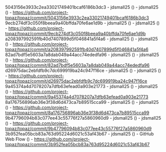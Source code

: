5043156e3933c2ea33021749401bcaf6186b3dc3 - jdsmall25 () - jdsmall25 () - https://github.com/project-topaz/topaz/commit/5043156e3933c2ea33021749401bcaf6186b3dc3
9ecb274df3c050f8beea9a40bffda70fe6ae1d9b - jdsmall25 () - jdsmall25 () - https://github.com/project-topaz/topaz/commit/9ecb274df3c050f8beea9a40bffda70fe6ae1d9b
a208397992591fb40d7407899d5f046841a5f4a6 - jdsmall25 () - jdsmall25 () - https://github.com/project-topaz/topaz/commit/a208397992591fb40d7407899d5f046841a5f4a6
82ad7bdf5e5603a7a8dab049a44acc74ededfa96 - jdsmall25 () - jdsmall25 () - https://github.com/project-topaz/topaz/commit/82ad7bdf5e5603a7a8dab049a44acc74ededfa96
d26975dac2ebfdfb9c7dc699919ba24c947f16ce - jdsmall25 () - jdsmall25 () - https://github.com/project-topaz/topaz/commit/d26975dac2ebfdfb9c7dc699919ba24c947f16ce
9a45374a4d7078207a7dfb63efead0a903e21773 - jdsmall25 () - jdsmall25 () - https://github.com/project-topaz/topaz/commit/9a45374a4d7078207a7dfb63efead0a903e21773
8a176756896ab36e3f38d6d473ca7b89515cca99 - jdsmall25 () - jdsmall25 () - https://github.com/project-topaz/topaz/commit/8a176756896ab36e3f38d6d473ca7b89515cca99
9b47796094b83c077ee43c55776f27a5860960d9 - jdsmall25 () - jdsmall25 () - https://github.com/project-topaz/topaz/commit/9b47796094b83c077ee43c55776f27a5860960d9
3b952fea05bcb83a763d95224d6021c53af43b67 - jdsmall25 () - GitHub Web Flow () - https://github.com/project-topaz/topaz/commit/3b952fea05bcb83a763d95224d6021c53af43b67

